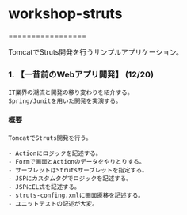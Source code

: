 # workshop-struts #
=================

TomcatでStruts開発を行うサンプルアプリケーション。

### 1. 【一昔前のWebアプリ開発】 (12/20)
    IT業界の潮流と開発の移り変わりを紹介する。
    Spring/Junitを用いた開発を実演する。

#### 概要
    TomcatでStruts開発を行う。

    - Actionにロジックを記述する。
    - Formで画面とActionのデータをやりとりする。
    - サーブレットはStrutsサーブレットを指定する。
    - JSPにカスタムタグでロジックを記述する。
    - JSPにEL式を記述する。
    - struts-confing.xmlに画面遷移を記述する。
    - ユニットテストの記述が大変。